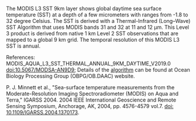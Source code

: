 The MODIS L3 SST 9km layer shows global daytime sea surface temperature (SST) at a depth of a few micrometers with ranges from -1.8 to 32 degree Celsius. The SST is derived with a Thermal-Infrared (Long–Wave) SST Algorithm that uses MODIS bands 31 and 32 at 11 and 12 μm. This Level 3 product is derived from native 1 km Level 2 SST observations that are mapped to a global 9 km grid. The temporal resolution of this MODIS L3 SST is annual.

References: MODIS_AQUA_L3_SST_THERMAL_ANNUAL_9KM_DAYTIME_V2019.0 [doi:10.5067/MODSA-AN9D9](https://doi.org/10.5067/MODSA-AN9D9); Details of the [algorithm](https://oceancolor.gsfc.nasa.gov/resources/atbd/sst4/) can be found at Ocean Biology Processing Group (OBPG/OB.DAAC) website.

P. J. Minnett et al., "Sea-surface temperature measurements from the Moderate-Resolution Imaging Spectroradiometer (MODIS) on Aqua and Terra," IGARSS 2004. 2004 IEEE International Geoscience and Remote Sensing Symposium, Anchorage, AK, 2004, pp. 4576-4579 vol.7. [doi: 10.1109/IGARSS.2004.1370173](https://doi.org/10.1109/IGARSS.2004.1370173).
